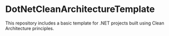 # DotNetCleanArchitectureTemplate
This repository includes a basic template for .NET projects built using Clean Architecture principles.
